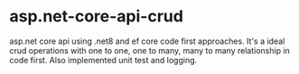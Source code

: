 # asp.net-core-api-crud
asp.net core api using .net8 and ef core code first approaches. It's a ideal crud operations with one to one, one to many, many to many relationship in code first. Also implemented unit test and logging.

